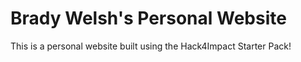 # Brady Welsh's Personal Website
This is a personal website built using the Hack4Impact Starter Pack!